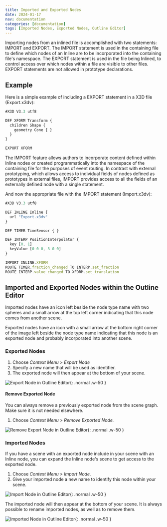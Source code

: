 ```yaml
---
title: Imported and Exported Nodes
date: 2024-01-17
nav: documentation
categories: [documentation]
tags: [Imported Nodes, Exported Nodes, Outline Editor]
---
```

Importing nodes from an inlined file is accomplished with two statements: IMPORT and EXPORT. The IMPORT statement is used in the containing file to define which nodes of an Inline are to be incorporated into the containing file's namespace. The EXPORT statement is used in the file being Inlined, to control access over which nodes within a file are visible to other files. EXPORT statements are not allowed in prototype declarations.

## Example

Here is a simple example of including a EXPORT statement in a X3D file (Export.x3dv):

```js
#X3D V3.3 utf8

DEF XFORM Transform {
  children Shape {
    geometry Cone { }
  }
}

EXPORT XFORM
```

The IMPORT feature allows authors to incorporate content defined within Inline nodes or created programmatically into the namespace of the containing file for the purposes of event routing. In contrast with external prototyping, which allows access to individual fields of nodes defined as prototypes in external files, IMPORT provides access to all the fields of an externally defined node with a single statement.

And now the appropriate file with the IMPORT statement (Import.x3dv):

```js
#X3D V3.3 utf8

DEF INLINE Inline {
  url "Export.x3dv"
}

DEF TIMER TimeSensor { }

DEF INTERP PositionInterpolator {
  key [0, 1]
  keyValue [0 0 0, 3 0 0]
}

IMPORT INLINE.XFORM
ROUTE TIMER.fraction_changed TO INTERP.set_fraction
ROUTE INTERP.value_changed TO XFORM.set_translation
```

## Imported and Exported Nodes within the Outline Editor

Imported nodes have an icon left beside the node type name with two spheres and a small arrow at the top left corner indicating that this node comes from another scene.

Exported nodes have an icon with a small arrow at the bottom right corner of the image left beside the node type name indicating that this node is an exported node and probably incorporated into another scene.

### Exported Nodes

1. Choose *Context Menu > Export Node*
2. Specify a new name that will be used as identifier.
3. The exported node will then appear at the bottom of your scene.

![Export Node in Outline Editor](/assets/img/documentation/export-node.png){: .normal .w-50 }

#### Remove Exported Node

You can always remove a previously exported node from the scene graph. Make sure it is not needed elsewhere.

1. Choose *Context Menu > Remove Exported Node.*

![Remove Export Node in Outline Editor](/assets/img/documentation/remove-export-node.png){: .normal .w-50 }

### Imported Nodes

If you have a scene with an exported node include in your scene with an Inline node, you can expand the Inline node's scene to get access to the exported node.

1. Choose *Context Menu > Import Node.*
2. Give your imported node a new name to identify this node within your scene.

![Import Node in Outline Editor](/assets/img/documentation/import-node.png){: .normal .w-50 }

The imported node will then appear at the bottom of your scene. It is always possible to rename imported nodes, as well as to remove them.

![Imported Node in Outline Editor](/assets/img/documentation/imported-node.png){: .normal .w-50 }
